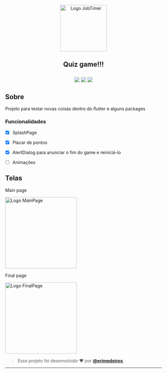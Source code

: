 <p align="center">
      <img src="https://user-images.githubusercontent.com/73318684/179319447-36c9dc99-95bc-4700-b38a-7508349807f1.png" width="150" alt="Logo JobTimer"/>

<h2 align="center"> Quiz game!!! </br></br> 

<img src="https://img.shields.io/badge/dart-C.svg?style=for-the-badge&logo=dart&color=152030">
<img src="https://img.shields.io/badge/flutter-C.svg?style=for-the-badge&logo=flutter&color=0468D7"> 
<img src="https://img.shields.io/badge/Visual%20Studio%20Code-%23323330.svg?style=for-the-badge&logo=visual-studio-code&logoColor=FFFFFF&color=2F74C0">   </h2>

<h2> Sobre </h2>
<p >
  Projeto para testar novas coisas dentro do flutter e alguns packages
</p>  

### Funcionalidades

- [x] SplashPage
- [x] Placar de pontos
- [x] AlertDialog para anunciar o fim do game e reiniciá-lo
- [ ] Animações




<h2> Telas </h2>  
<p> Main page </p> 
<img src="https://user-images.githubusercontent.com/73318684/179320392-4c9340a1-8df4-4fe8-969e-8a1f85cd3ea3.jpg" width="230" alt="Logo MainPage"/>   
<p> Final page </p> 
<img src="https://user-images.githubusercontent.com/73318684/179320440-d1342fa5-9958-49ba-92a5-610c68a74cdd.jpg" width="230" alt="Logo FinalPage"/>   

   
   >Esse projeto foi desenvolvido ❤️ por **[@erimedeiros](https://www.linkedin.com/in/erimedeiros/)**,<br> 

   ---
  
